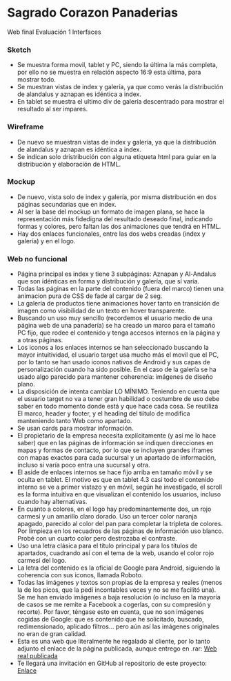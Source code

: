 # Sagrado Corazon Panaderias
Web final Evaluación 1 Interfaces

### Sketch
- Se muestra forma movil, tablet y PC, siendo la última la más completa, por ello no se muestra en relación aspecto 16:9 esta última, para mostrar todo.
- Se muestran vistas de index y galería, ya que como verás la distribución de alandalus y aznapan es idéntica a index.
- En tablet se muestra el ultimo div de galería descentrado para mostrar el resultado al ser impares.

### Wireframe
- De nuevo se muestran vistas de index y galería, ya que la distribución de alandalus y aznapan es idéntica a index.
- Se indican solo dristribución con alguna etiqueta html para guiar en la distribución y elaboración de HTML.

### Mockup
- De nuevo, vista solo de index y galería, por misma distribución en dos páginas secundarias que en index.
- Al ser la base del mockup un formato de imagen plana, se hace la representación más fidedigna del resultado deseado final, indicando formas y colores, pero faltan las dos animaciones que tendrá en HTML.
- Hay dos enlaces funcionales, entre las dos webs creadas (index y galería) y en el logo.

### Web no funcional
- Página principal es index y tiene 3 subpáginas: Aznapan y Al-Andalus que son idénticas en forma y distribución y galería, que sí varía.
- Todas las páginas en la parte del contenido (fuera del marco) tienen una animacion pura de CSS de fade al cargar de 2 seg.
- La galería de productos tiene animaciones hover tanto en transición de imagen como visibilidad de un texto en hover transparente.
- Buscando un uso muy sencillo (recordemos el usuario medio de una página web de una panadería) se ha creado un marco para el tamaño PC fijo, que rodee el contenido y tenga accesos internos en la página y a otras páginas.
- Los iconos a los enlaces internos se han seleccionado buscando la mayor intuitividad, el usuario target usa mucho más el movil que el PC, por lo tanto se han usado iconos nativos de Android y sus capas de personalización cuando ha sido posible. En el caso de la galería se ha usado algo parecido para mantener coherencia: imágenes de diseño plano.
- La disposición de intenta cambiar LO MÍNIMO. Teniendo en cuenta que el usuario target no va a tener gran habilidad o costumbre de uso debe saber en todo momento donde está y que hace cada cosa. Se reutiliza El marco, header y footer, y el heading del tiítulo de modifica manteniendo tanto Web como apartado.
- Se usan cards para mostrar información.
- El propietario de la empresa necesita explícitamente (y así me lo hace saber) que en las páginas de información se indiquen direcciones en mapas y formas de contacto, por lo que se incluyen grandes iframes con mapas exactos para cada sucursal y un apartado de información, incluso si varía poco entra una sucursal y otra.
- El aside de enlaces internos se hace fijo arriba en tamaño móvil y se oculta en tablet. El motivo es que en tablet 4.3 casi todo el contenido interno se ve a primer vistazo y en móvil, según he investigado, el scroll es la forma intuitiva en que visualizan el contenido los usuarios, incluso cuando hay alternativas.
- En cuanto a colores, en el logo hay predominantemente dos, un rojo carmesí y un amarillo claro dorado. Uso un tercer color naranja apagado, parecido al color del pan para completar la tripleta de colores. Por limpieza en los recuadros de las páginas de información uso blanco. Probé con un cuarto color pero destrozaba el contraste.
- Uso una letra clásica para el título principal y para los títulos de apartados, cuadrando así con el tema de la web, usando el color rojo carmesí del logo.
- La letra del contenido es la oficial de Google para Android, siguiendo la coherencia con sus iconos, llamada Roboto.
- Todas las imágenes y textos son propias de la empresa y reales (menos la de los picos, que la pedí incontables veces y no se me facilitó una). Se me han enviado imágenes a baja resolución (o incluso en la mayoría de casos se me remite a Facebook a cogerlas, con su compresión y recorte). Por favor, téngase esto en cuenta, que no son imágenes cogidas de Google: que es contenido que he solicitado, buscado, redimensionado, aplicado filtros... pero aún así las imágenes originales no eran de gran calidad. 
- Esta es una web que literalmente he regalado al cliente, por lo tanto adjunto el enlace de la página publicada, aunque entrego en .rar:
[Web real publicada](https://sagradocorazonpanaderias.000webhostapp.com/index.html)
- Te llegará una invitación en GitHub al repositorio de este proyecto: 
[Enlace](https://github.com/jmanuellopezh/SagradoCorazonPanaderias/invitations)

